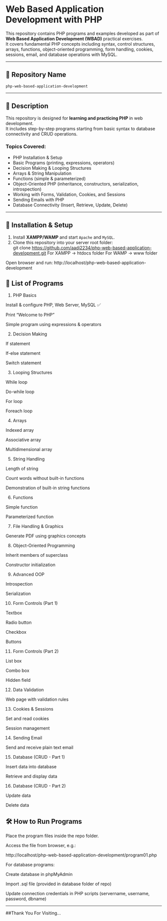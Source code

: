 # Web Based Application Development with PHP  

This repository contains PHP programs and examples developed as part of **Web Based Application Development (WBAD)** practical exercises.  
It covers fundamental PHP concepts including syntax, control structures, arrays, functions, object-oriented programming, form handling, cookies, sessions, email, and database operations with MySQL.  

---

## 📂 Repository Name
`php-web-based-application-development`

---

## 📖 Description
This repository is designed for **learning and practicing PHP** in web development.  
It includes step-by-step programs starting from basic syntax to database connectivity and CRUD operations.  

### Topics Covered:
- PHP Installation & Setup  
- Basic Programs (printing, expressions, operators)  
- Decision Making & Looping Structures  
- Arrays & String Manipulation  
- Functions (simple & parameterized)  
- Object-Oriented PHP (inheritance, constructors, serialization, introspection)  
- Working with Forms, Validation, Cookies, and Sessions  
- Sending Emails with PHP  
- Database Connectivity (Insert, Retrieve, Update, Delete)  

---

## 🚀 Installation & Setup
1. Install **XAMPP/WAMP** and start `Apache` and `MySQL`.  
2. Clone this repository into your server root folder:  
   git clone https://github.com/aadi2234/php-web-based-application-development.git
For XAMPP → htdocs folder
For WAMP → www folder

Open browser and run: http://localhost/php-web-based-application-development

## 📌 List of Programs
01. PHP Basics

   Install & configure PHP, Web Server, MySQL ✅

   Print “Welcome to PHP”

   Simple program using expressions & operators

02. Decision Making

   If statement

   If-else statement

   Switch statement

03. Looping Structures

   While loop

   Do-while loop

   For loop

   Foreach loop

04. Arrays

   Indexed array

   Associative array

   Multidimensional array
   
05. String Handling

   Length of string

   Count words without built-in functions

   Demonstration of built-in string functions

06. Functions

   Simple function

   Parameterized function

07. File Handling & Graphics

   Generate PDF using graphics concepts

08. Object-Oriented Programming

   Inherit members of superclass

   Constructor initialization

09. Advanced OOP

   Introspection

   Serialization

10. Form Controls (Part 1)

   Textbox

   Radio button

   Checkbox

   Buttons

11. Form Controls (Part 2)

   List box

   Combo box

   Hidden field

12. Data Validation

   Web page with validation rules

13. Cookies & Sessions

   Set and read cookies

   Session management

14. Sending Email

   Send and receive plain text email

15. Database (CRUD - Part 1)

   Insert data into database

   Retrieve and display data

16. Database (CRUD - Part 2)

   Update data

   Delete data


## 🛠️ How to Run Programs

Place the program files inside the repo folder.

Access the file from browser, e.g.:

http://localhost/php-web-based-application-development/program01.php


For database programs:

Create database in phpMyAdmin

Import .sql file (provided in database folder of repo)

Update connection credentials in PHP scripts (servername, username, password, dbname)

---

##Thank You For Visiting...


